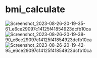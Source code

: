 # bmi_calculate
![Screenshot_2023-08-26-20-19-35-61_e6ce29097c14125f41854923dcfb10ca](https://github.com/Omar-Muhammadd/bmi_calculate/assets/110769439/83f3a93a-62f1-4e0e-bed8-a893f940355d)
![Screenshot_2023-08-26-20-19-38-90_e6ce29097c14125f41854923dcfb10ca](https://github.com/Omar-Muhammadd/bmi_calculate/assets/110769439/72f4707d-3d3e-43d9-bd53-b76878818484)
![Screenshot_2023-08-26-20-19-42-95_e6ce29097c14125f41854923dcfb10ca](https://github.com/Omar-Muhammadd/bmi_calculate/assets/110769439/9e1c2aa8-af80-4345-8e40-ef36021483b3)


